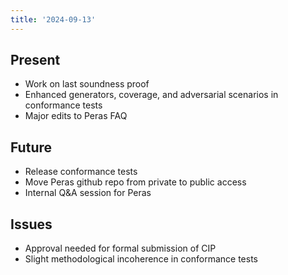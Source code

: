 ```yaml
---
title: '2024-09-13'
---
```


## Present

- Work on last soundness proof
- Enhanced generators, coverage, and adversarial scenarios in conformance tests
- Major edits to Peras FAQ


## Future

- Release conformance tests
- Move Peras github repo from private to public access
- Internal Q&A session for Peras

## Issues

- Approval needed for formal submission of CIP
- Slight methodological incoherence in conformance tests

